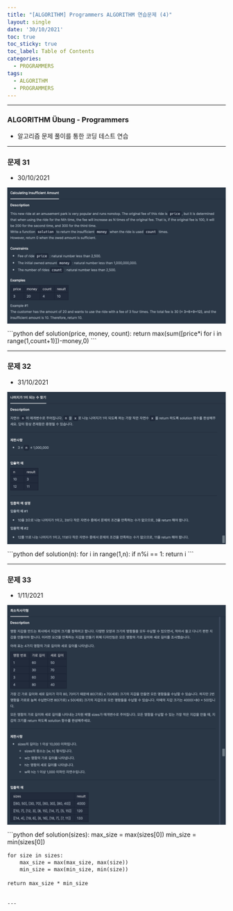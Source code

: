 ```yaml
---
title: "[ALGORITHM] Programmers ALGORITHM 연습문제 (4)"
layout: single
date: '30/10/2021'
toc: true
toc_sticky: true
toc_label: Table of Contents
categories:
  - PROGRAMMERS
tags:
  - ALGORITHM
  - PROGRAMMERS
---
```


---
### ALGORITHM Übung - Programmers
* 알고리즘 문제 풀이를 통한 코딩 테스트 연습

---

### 문제 31
* 30/10/2021
<p align="center">
    <img src="/img/backend/algorithm/coding_test/coding_test31.png" align="center">
</p>
```python
def solution(price, money, count):
    return max(sum([price*i for i in range(1,count+1)])-money,0)
```

---

### 문제 32
* 31/10/2021
<p align="center">
    <img src="/img/backend/algorithm/coding_test/coding_test32.png" align="center">
</p>
```python
def solution(n):
    for i in range(1,n):
        if n%i == 1:
            return i
```

---

### 문제 33
* 1/11/2021
<p align="center">
    <img src="/img/backend/algorithm/coding_test/coding_test33.png" align="center">
</p>
```python
def solution(sizes):
    max_size = max(sizes[0])
    min_size = min(sizes[0])
    
    for size in sizes:
        max_size = max(max_size, max(size))
        min_size = max(min_size, min(size))
        
    return max_size * min_size
```

---